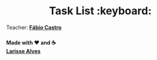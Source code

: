 <h1 align="center"><strong> Task List :keyboard: </strong></h1>

<!--- <div align="center" > 
  <img src="#" /> 
</div> -->


Teacher: <strong> <a href="https://github.com/deliberado"> Fábio Castro </a> 

<!--
## Installation
Clone and run this project using the following commands:
```


```
---
-->

###
Made with :heart: and :coffee:	<br>
<a href="https://www.linkedin.com/in/larissealves/"> Larisse Alves </a>
